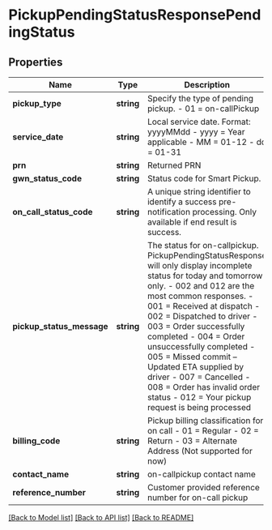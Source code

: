 # PickupPendingStatusResponsePendingStatus

## Properties
Name | Type | Description | Notes
------------ | ------------- | ------------- | -------------
**pickup_type** | **string** | Specify the type of pending pickup. - 01 &#x3D; on-callPickup | 
**service_date** | **string** | Local service date. Format: yyyyMMdd - yyyy &#x3D; Year applicable - MM &#x3D; 01-12 - dd &#x3D; 01-31 | 
**prn** | **string** | Returned PRN | 
**gwn_status_code** | **string** | Status code for Smart Pickup. | [optional] 
**on_call_status_code** | **string** | A unique string identifier to identify a success pre-notification processing. Only available if end result is success. | [optional] 
**pickup_status_message** | **string** | The status for on-callpickup.  PickupPendingStatusResponse will only display incomplete status for today and tomorrow only. - 002 and 012 are the most common responses. - 001 &#x3D; Received at dispatch - 002 &#x3D; Dispatched to driver - 003 &#x3D; Order successfully completed - 004 &#x3D; Order unsuccessfully completed - 005 &#x3D; Missed commit – Updated ETA supplied by driver - 007 &#x3D; Cancelled - 008 &#x3D; Order has invalid order status - 012 &#x3D; Your pickup request is being processed | 
**billing_code** | **string** | Pickup billing classification for on call - 01 &#x3D; Regular - 02 &#x3D; Return - 03 &#x3D; Alternate Address (Not supported for now) | [optional] 
**contact_name** | **string** | on-callpickup contact name | [optional] 
**reference_number** | **string** | Customer provided reference number for on-call pickup | [optional] 

[[Back to Model list]](../../README.md#documentation-for-models) [[Back to API list]](../../README.md#documentation-for-api-endpoints) [[Back to README]](../../README.md)

